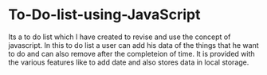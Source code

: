 # To-Do-list-using-JavaScript
Its a to do list which I have created to revise and use the concept of javascript.
In this to do list a user can add his data of the things that he want to do and can also remove after the completeion of time.
It is provided with the various features like to add date and also stores data in local storage.
